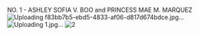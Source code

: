 NO. 1 - ASHLEY SOFIA V. BOO and PRINCESS MAE M. MARQUEZ
![Uploading f83bb7b5-ebd5-4833-af06-d817d674bdce.jpg…]()
![Uploading 1.jpg…]()
![2](https://github.com/princessmaemm/CSE_BlockDiagramAlgebra_ECE425_ME4203_Group10_2024/assets/161012750/cc777906-2474-4a0a-b618-fff8bc8215c1)
